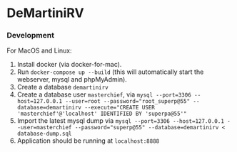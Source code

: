 # DeMartiniRV

### Development

For MacOS and Linux:
1. Install docker (via docker-for-mac).
1. Run `docker-compose up --build` (this will automatically start the webserver, mysql and phpMyAdmin).
1. Create a database `demartinirv`
1. Create a database user `masterchief`, via `mysql --port=3306 --host=127.0.0.1 --user=root --password="root_superp@55" --database=demartinirv --execute="CREATE USER 'masterchief'@'localhost' IDENTIFIED BY 'superpa@55'"`
1. Import the latest mysql dump via `mysql --port=3306 --host=127.0.0.1 --user=masterchief --password="superp@55" --database=demartinirv < database-dump.sql`
1. Application should be running at `localhost:8888`
